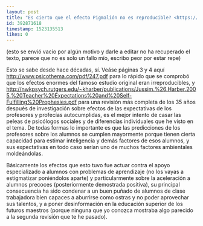 ```yaml
---
layout: post
title: "Es cierto que el efecto Pigmalión no es reproducible? <https://thenewstatistics.com/itns/2018/04/03/weve-been-here-before-the-replication-crisis-over-the-pygmalion-effect/>"
id: 392871618
timestamp: 1523135513
likes: 0
---
```


 (esto se envió vacío por algún motivo y darle a editar no ha recuperado el texto, parece que no es solo un fallo mío, escribo peor por estar repe)

Esto se sabe desde hace décadas, sí. Veáse páginas 3 y 4 aquí <http://www.psicothema.com/pdf/247.pdf> para lo rápido que se comprobó que los efectos enormes del famoso estudio original eran irreproducibles, y <http://nwkpsych.rutgers.edu/~kharber/publications/Jussim.%26.Harber.2005.%20Teacher%20Expectations%20and%20Self-Fulfilling%20Prophesies.pdf> para una revisión más completa de los 35 años después de investigación sobre efectos de las expectativas de los profesores y profecías autocumplidas, es el mejor intento de casar las peleas de psicólogos sociales y de diferencias individuales que he visto en el tema. De todas formas lo importante es que las predicciones de los profesores sobre los alumnos se cumplen mayormente porque tienen cierta capacidad para estimar inteligencia y demás factores de esos alumnos, y sus expectativas en todo caso serían uno de muchos factores ambientales moldeándolas.

Básicamente los efectos que esto tuvo fue actuar contra el apoyo especializado a alumnos con problemas de aprendizaje (no los vayas a estigmatizar poniéndolos aparte) y particularmente sobre la aceleración a alumnos precoces (posteriormente demostrada positiva), su principal consecuencia ha sido condenar a un buen puñado de alumnos de clase trabajadora bien capaces a aburrirse como ostras y no poder aprovechar sus talentos, y a poner desinformación en la educación superior de los futuros maestros (porque ninguna que yo conozca mostraba algo parecido a la segunda revisión que te he pasado).